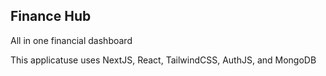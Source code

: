 ## Finance Hub
All in one financial dashboard

This applicatuse uses NextJS, React, TailwindCSS, AuthJS, and MongoDB
